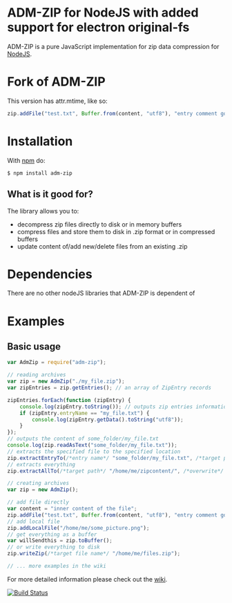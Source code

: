 # ADM-ZIP for NodeJS with added support for electron original-fs

ADM-ZIP is a pure JavaScript implementation for zip data compression for [NodeJS](https://nodejs.org/).

# Fork of ADM-ZIP

This version has attr.mtime, like so: 

```javascript
zip.addFile("test.txt", Buffer.from(content, "utf8"), "entry comment goes here", { mtime: Date.now() });
```


# Installation

With [npm](https://www.npmjs.com/) do:

    $ npm install adm-zip

## What is it good for?

The library allows you to:

-   decompress zip files directly to disk or in memory buffers
-   compress files and store them to disk in .zip format or in compressed buffers
-   update content of/add new/delete files from an existing .zip

# Dependencies

There are no other nodeJS libraries that ADM-ZIP is dependent of

# Examples

## Basic usage

```javascript
var AdmZip = require("adm-zip");

// reading archives
var zip = new AdmZip("./my_file.zip");
var zipEntries = zip.getEntries(); // an array of ZipEntry records

zipEntries.forEach(function (zipEntry) {
    console.log(zipEntry.toString()); // outputs zip entries information
    if (zipEntry.entryName == "my_file.txt") {
        console.log(zipEntry.getData().toString("utf8"));
    }
});
// outputs the content of some_folder/my_file.txt
console.log(zip.readAsText("some_folder/my_file.txt"));
// extracts the specified file to the specified location
zip.extractEntryTo(/*entry name*/ "some_folder/my_file.txt", /*target path*/ "/home/me/tempfolder", /*maintainEntryPath*/ false, /*overwrite*/ true);
// extracts everything
zip.extractAllTo(/*target path*/ "/home/me/zipcontent/", /*overwrite*/ true);

// creating archives
var zip = new AdmZip();

// add file directly
var content = "inner content of the file";
zip.addFile("test.txt", Buffer.from(content, "utf8"), "entry comment goes here");
// add local file
zip.addLocalFile("/home/me/some_picture.png");
// get everything as a buffer
var willSendthis = zip.toBuffer();
// or write everything to disk
zip.writeZip(/*target file name*/ "/home/me/files.zip");

// ... more examples in the wiki
```

For more detailed information please check out the [wiki](https://github.com/cthackers/adm-zip/wiki).

[![Build Status](https://travis-ci.org/cthackers/adm-zip.svg?branch=master)](https://travis-ci.org/cthackers/adm-zip)
